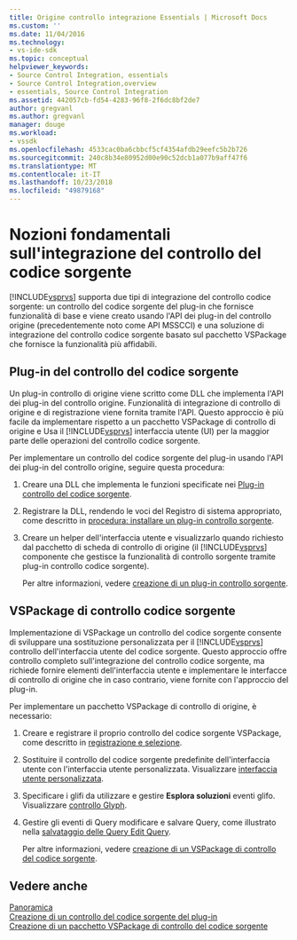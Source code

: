 ```yaml
---
title: Origine controllo integrazione Essentials | Microsoft Docs
ms.custom: ''
ms.date: 11/04/2016
ms.technology:
- vs-ide-sdk
ms.topic: conceptual
helpviewer_keywords:
- Source Control Integration, essentials
- Source Control Integration,overview
- essentials, Source Control Integration
ms.assetid: 442057cb-fd54-4283-96f8-2f6dc8bf2de7
author: gregvanl
ms.author: gregvanl
manager: douge
ms.workload:
- vssdk
ms.openlocfilehash: 4533cac0ba6cbbcf5cf4354afdb29eefc5b2b726
ms.sourcegitcommit: 240c8b34e80952d00e90c52dcb1a077b9aff47f6
ms.translationtype: MT
ms.contentlocale: it-IT
ms.lasthandoff: 10/23/2018
ms.locfileid: "49879168"
---
```

# <a name="source-control-integration-essentials"></a>Nozioni fondamentali sull'integrazione del controllo del codice sorgente
[!INCLUDE[vsprvs](../../code-quality/includes/vsprvs_md.md)] supporta due tipi di integrazione del controllo codice sorgente: un controllo del codice sorgente del plug-in che fornisce funzionalità di base e viene creato usando l'API dei plug-in del controllo origine (precedentemente noto come API MSSCCI) e una soluzione di integrazione del controllo codice sorgente basato sul pacchetto VSPackage che fornisce la funzionalità più affidabili.  
  
## <a name="source-control-plug-in"></a>Plug-in del controllo del codice sorgente  
 Un plug-in controllo di origine viene scritto come DLL che implementa l'API dei plug-in del controllo origine. Funzionalità di integrazione di controllo di origine e di registrazione viene fornita tramite l'API. Questo approccio è più facile da implementare rispetto a un pacchetto VSPackage di controllo di origine e Usa il [!INCLUDE[vsprvs](../../code-quality/includes/vsprvs_md.md)] interfaccia utente (UI) per la maggior parte delle operazioni del controllo codice sorgente.  
  
 Per implementare un controllo del codice sorgente del plug-in usando l'API dei plug-in del controllo origine, seguire questa procedura:  
  
1. Creare una DLL che implementa le funzioni specificate nei [Plug-in controllo del codice sorgente](../../extensibility/source-control-plug-ins.md).  
  
2. Registrare la DLL, rendendo le voci del Registro di sistema appropriato, come descritto in [procedura: installare un plug-in controllo sorgente](../../extensibility/internals/how-to-install-a-source-control-plug-in.md).  
  
3. Creare un helper dell'interfaccia utente e visualizzarlo quando richiesto dal pacchetto di scheda di controllo di origine (il [!INCLUDE[vsprvs](../../code-quality/includes/vsprvs_md.md)] componente che gestisce la funzionalità di controllo sorgente tramite plug-in controllo codice sorgente).  
  
   Per altre informazioni, vedere [creazione di un plug-in controllo sorgente](../../extensibility/internals/creating-a-source-control-plug-in.md).  
  
## <a name="source-control-vspackage"></a>VSPackage di controllo codice sorgente  
 Implementazione di VSPackage un controllo del codice sorgente consente di sviluppare una sostituzione personalizzata per il [!INCLUDE[vsprvs](../../code-quality/includes/vsprvs_md.md)] controllo dell'interfaccia utente del codice sorgente. Questo approccio offre controllo completo sull'integrazione del controllo codice sorgente, ma richiede fornire elementi dell'interfaccia utente e implementare le interfacce di controllo di origine che in caso contrario, viene fornite con l'approccio del plug-in.  
  
 Per implementare un pacchetto VSPackage di controllo di origine, è necessario:  
  
1. Creare e registrare il proprio controllo del codice sorgente VSPackage, come descritto in [registrazione e selezione](../../extensibility/internals/registration-and-selection-source-control-vspackage.md).  
  
2. Sostituire il controllo del codice sorgente predefinite dell'interfaccia utente con l'interfaccia utente personalizzata. Visualizzare [interfaccia utente personalizzata](../../extensibility/internals/custom-user-interface-source-control-vspackage.md).  
  
3. Specificare i glifi da utilizzare e gestire **Esplora soluzioni** eventi glifo. Visualizzare [controllo Glyph](../../extensibility/internals/glyph-control-source-control-vspackage.md).  
  
4. Gestire gli eventi di Query modificare e salvare Query, come illustrato nella [salvataggio delle Query Edit Query](../../extensibility/internals/query-edit-query-save-source-control-vspackage.md).  
  
   Per altre informazioni, vedere [creazione di un VSPackage di controllo del codice sorgente](../../extensibility/internals/creating-a-source-control-vspackage.md).  
  
## <a name="see-also"></a>Vedere anche  
 [Panoramica](../../extensibility/internals/source-control-integration-overview.md)   
 [Creazione di un controllo del codice sorgente del plug-in](../../extensibility/internals/creating-a-source-control-plug-in.md)   
 [Creazione di un pacchetto VSPackage di controllo del codice sorgente](../../extensibility/internals/creating-a-source-control-vspackage.md)